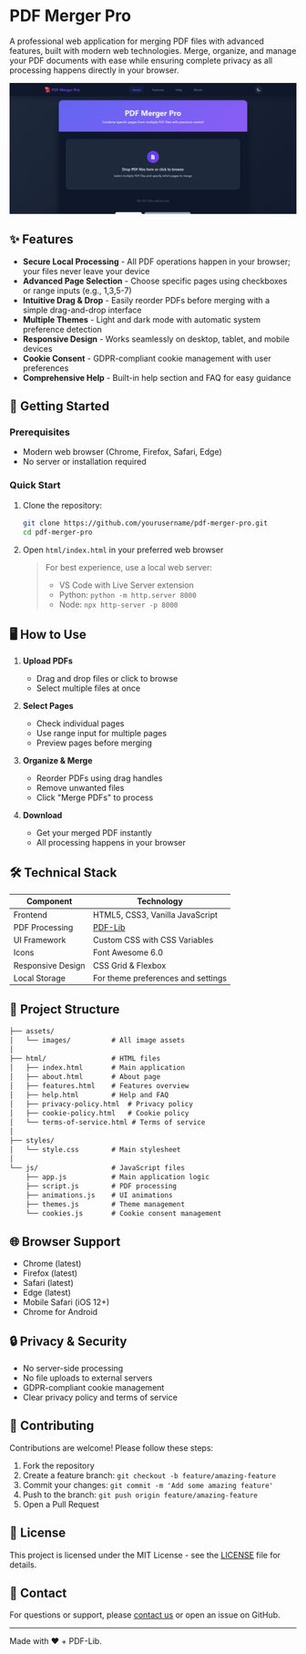# PDF Merger Pro

A professional web application for merging PDF files with advanced features, built with modern web technologies. Merge, organize, and manage your PDF documents with ease while ensuring complete privacy as all processing happens directly in your browser.

![PDF Merger Pro Screenshot](assets/images/pdf-merger-screenshot.png)

## ✨ Features

- **Secure Local Processing** - All PDF operations happen in your browser; your files never leave your device
- **Advanced Page Selection** - Choose specific pages using checkboxes or range inputs (e.g., 1,3,5-7)
- **Intuitive Drag & Drop** - Easily reorder PDFs before merging with a simple drag-and-drop interface
- **Multiple Themes** - Light and dark mode with automatic system preference detection
- **Responsive Design** - Works seamlessly on desktop, tablet, and mobile devices
- **Cookie Consent** - GDPR-compliant cookie management with user preferences
- **Comprehensive Help** - Built-in help section and FAQ for easy guidance

## 🚀 Getting Started

### Prerequisites

- Modern web browser (Chrome, Firefox, Safari, Edge)
- No server or installation required

### Quick Start

1. Clone the repository:

   ```bash
   git clone https://github.com/yourusername/pdf-merger-pro.git
   cd pdf-merger-pro
   ```

2. Open `html/index.html` in your preferred web browser

   > For best experience, use a local web server:
   >
   > - VS Code with Live Server extension
   > - Python: `python -m http.server 8000`
   > - Node: `npx http-server -p 8000`

## 🖥️ How to Use

1. **Upload PDFs**

   - Drag and drop files or click to browse
   - Select multiple files at once

2. **Select Pages**

   - Check individual pages
   - Use range input for multiple pages
   - Preview pages before merging

3. **Organize & Merge**

   - Reorder PDFs using drag handles
   - Remove unwanted files
   - Click "Merge PDFs" to process

4. **Download**
   - Get your merged PDF instantly
   - All processing happens in your browser

## 🛠️ Technical Stack

| Component         | Technology                                    |
| ----------------- | --------------------------------------------- |
| Frontend          | HTML5, CSS3, Vanilla JavaScript               |
| PDF Processing    | [PDF-Lib](https://github.com/Hopding/pdf-lib) |
| UI Framework      | Custom CSS with CSS Variables                 |
| Icons             | Font Awesome 6.0                              |
| Responsive Design | CSS Grid & Flexbox                            |
| Local Storage     | For theme preferences and settings            |

## 📂 Project Structure

```
├── assets/
│   └── images/          # All image assets
│
├── html/                # HTML files
│   ├── index.html       # Main application
│   ├── about.html       # About page
│   ├── features.html    # Features overview
│   ├── help.html        # Help and FAQ
│   ├── privacy-policy.html  # Privacy policy
│   ├── cookie-policy.html   # Cookie policy
│   └── terms-of-service.html # Terms of service
│
├── styles/
│   └── style.css        # Main stylesheet
│
└── js/                  # JavaScript files
    ├── app.js           # Main application logic
    ├── script.js        # PDF processing
    ├── animations.js    # UI animations
    ├── themes.js        # Theme management
    └── cookies.js       # Cookie consent management
```

## 🌐 Browser Support

- Chrome (latest)
- Firefox (latest)
- Safari (latest)
- Edge (latest)
- Mobile Safari (iOS 12+)
- Chrome for Android

## 🔒 Privacy & Security

- No server-side processing
- No file uploads to external servers
- GDPR-compliant cookie management
- Clear privacy policy and terms of service

## 🤝 Contributing

Contributions are welcome! Please follow these steps:

1. Fork the repository
2. Create a feature branch: `git checkout -b feature/amazing-feature`
3. Commit your changes: `git commit -m 'Add some amazing feature'`
4. Push to the branch: `git push origin feature/amazing-feature`
5. Open a Pull Request

## 📄 License

This project is licensed under the MIT License - see the [LICENSE](LICENSE) file for details.

## 📧 Contact

For questions or support, please [contact us](mailto:nath.chandan1385.com) or open an issue on GitHub.

---

Made with ❤️ + PDF-Lib.
